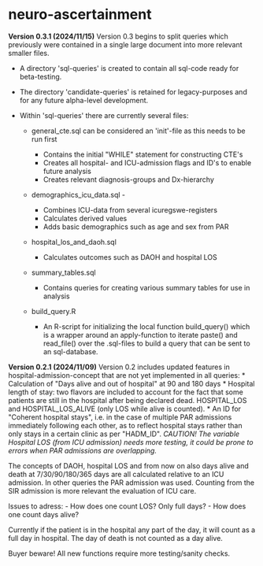 # neuro-ascertainment

**Version 0.3.1 (2024/11/15)** Version 0.3 begins to split queries which previously were contained in a single large document into more relevant smaller files.

-   A directory 'sql-queries' is created to contain all sql-code ready for beta-testing.

-   The directory 'candidate-queries' is retained for legacy-purposes and for any future alpha-level development.

-   Within 'sql-queries' there are currently several files:

    -   general_cte.sql can be considered an 'init'-file as this needs to be run first

        -   Contains the initial "WHILE" statement for constructing CTE's
        -   Creates all hospital- and ICU-admission flags and ID's to enable future analysis
        -   Creates relevant diagnosis-groups and Dx-hierarchy

    -   demographics_icu_data.sql -

        -   Combines ICU-data from several icuregswe-registers
        -   Calculates derived values
        -   Adds basic demographics such as age and sex from PAR

    -   hospital_los_and_daoh.sql

        -   Calculates outcomes such as DAOH and hospital LOS

    -   summary_tables.sql

        -   Contains queries for creating various summary tables for use in analysis

    -   build_query.R

        -   An R-script for initializing the local function build_query() which is a wrapper around an apply-function to iterate paste() and read_file() over the .sql-files to build a query that can be sent to an sql-database.

**Version 0.2.1 (2024/11/09)** Version 0.2 includes updated features in hospital-admission-concept that are not yet implemented in all queries: \* Calculation of "Days alive and out of hospital" at 90 and 180 days \* Hospital length of stay: two flavors are included to account for the fact that some patients are still in the hospital after being declared dead. HOSPITAL_LOS and HOSPITAL_LOS_ALIVE (only LOS while alive is counted). \* An ID for "Coherent hospital stays", i.e. in the case of multiple PAR admissions immediately following each other, as to reflect hospital stays rather than only stays in a certain clinic as per "HADM_ID". *CAUTION! The variable Hospital LOS (from ICU admission) needs more testing, it could be prone to errors when PAR admissions are overlapping.*

The concepts of DAOH, hospital LOS and from now on also days alive and death at 7/30/90/180/365 days are all calculated relative to an ICU admission. In other queries the PAR admission was used. Counting from the SIR admission is more relevant the evaluation of ICU care.

Issues to adress: - How does one count LOS? Only full days? - How does one count days alive?

Currently if the patient is in the hospital any part of the day, it will count as a full day in hospital. The day of death is not counted as a day alive.

Buyer beware! All new functions require more testing/sanity checks.
